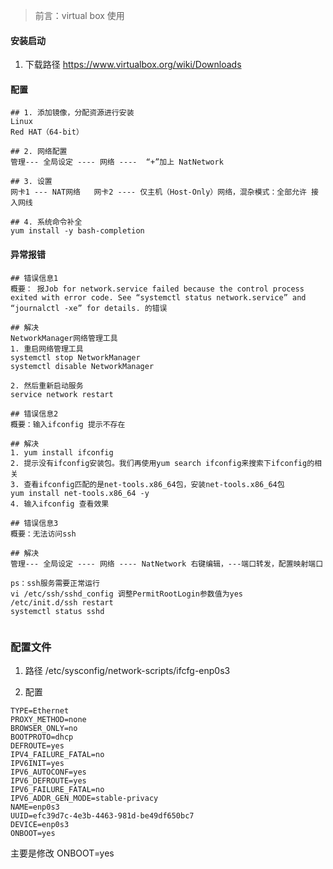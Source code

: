 
> 前言：virtual box 使用

#### 安装启动
1. 下载路径
https://www.virtualbox.org/wiki/Downloads


#### 配置
```
## 1. 添加镜像，分配资源进行安装 
Linux
Red HAT（64-bit）

## 2. 网络配置
管理--- 全局设定 ---- 网络 ----  “+”加上 NatNetwork

## 3. 设置  
网卡1 --- NAT网络   网卡2 ---- 仅主机（Host-Only）网络，混杂模式：全部允许 接入网线

## 4. 系统命令补全
yum install -y bash-completion
```


#### 异常报错

```
## 错误信息1
概要： 报Job for network.service failed because the control process exited with error code. See “systemctl status network.service” and “journalctl -xe” for details. 的错误

## 解决
NetworkManager网络管理工具 
1. 重启网络管理工具
systemctl stop NetworkManager
systemctl disable NetworkManager

2. 然后重新启动服务
service network restart

## 错误信息2
概要：输入ifconfig 提示不存在

## 解决
1. yum install ifconfig
2. 提示没有ifconfig安装包。我们再使用yum search ifconfig来搜索下ifconfig的相关
3. 查看ifconfig匹配的是net-tools.x86_64包，安装net-tools.x86_64包                      
yum install net-tools.x86_64 -y
4. 输入ifconfig 查看效果

## 错误信息3 
概要：无法访问ssh

## 解决
管理--- 全局设定 ---- 网络 ---- NatNetwork 右键编辑，---端口转发，配置映射端口

ps：ssh服务需要正常运行
vi /etc/ssh/sshd_config 调整PermitRootLogin参数值为yes
/etc/init.d/ssh restart
systemctl status sshd


```

### 配置文件 
1. 路径
/etc/sysconfig/network-scripts/ifcfg-enp0s3

2. 配置
```
TYPE=Ethernet
PROXY_METHOD=none
BROWSER_ONLY=no
BOOTPROTO=dhcp
DEFROUTE=yes
IPV4_FAILURE_FATAL=no
IPV6INIT=yes
IPV6_AUTOCONF=yes
IPV6_DEFROUTE=yes
IPV6_FAILURE_FATAL=no
IPV6_ADDR_GEN_MODE=stable-privacy
NAME=enp0s3
UUID=efc39d7c-4e3b-4463-981d-be49df650bc7
DEVICE=enp0s3
ONBOOT=yes
```
主要是修改 ONBOOT=yes



















